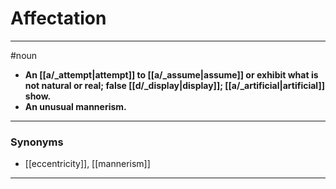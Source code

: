 # Affectation
---
#noun
- **An [[a/_attempt|attempt]] to [[a/_assume|assume]] or exhibit what is not natural or real; false [[d/_display|display]]; [[a/_artificial|artificial]] show.**
- **An unusual mannerism.**
---
### Synonyms
- [[eccentricity]], [[mannerism]]
---
